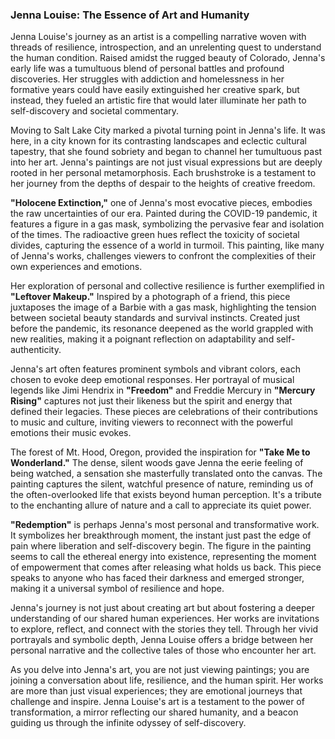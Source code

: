 ### Jenna Louise: The Essence of Art and Humanity

Jenna Louise's journey as an artist is a compelling narrative woven with threads of resilience, introspection, and an unrelenting quest to understand the human condition. Raised amidst the rugged beauty of Colorado, Jenna's early life was a tumultuous blend of personal battles and profound discoveries. Her struggles with addiction and homelessness in her formative years could have easily extinguished her creative spark, but instead, they fueled an artistic fire that would later illuminate her path to self-discovery and societal commentary.

Moving to Salt Lake City marked a pivotal turning point in Jenna's life. It was here, in a city known for its contrasting landscapes and eclectic cultural tapestry, that she found sobriety and began to channel her tumultuous past into her art. Jenna's paintings are not just visual expressions but are deeply rooted in her personal metamorphosis. Each brushstroke is a testament to her journey from the depths of despair to the heights of creative freedom.

**"Holocene Extinction,"** one of Jenna's most evocative pieces, embodies the raw uncertainties of our era. Painted during the COVID-19 pandemic, it features a figure in a gas mask, symbolizing the pervasive fear and isolation of the times. The radioactive green hues reflect the toxicity of societal divides, capturing the essence of a world in turmoil. This painting, like many of Jenna's works, challenges viewers to confront the complexities of their own experiences and emotions.

Her exploration of personal and collective resilience is further exemplified in **"Leftover Makeup."** Inspired by a photograph of a friend, this piece juxtaposes the image of a Barbie with a gas mask, highlighting the tension between societal beauty standards and survival instincts. Created just before the pandemic, its resonance deepened as the world grappled with new realities, making it a poignant reflection on adaptability and self-authenticity.

Jenna's art often features prominent symbols and vibrant colors, each chosen to evoke deep emotional responses. Her portrayal of musical legends like Jimi Hendrix in **"Freedom"** and Freddie Mercury in **"Mercury Rising"** captures not just their likeness but the spirit and energy that defined their legacies. These pieces are celebrations of their contributions to music and culture, inviting viewers to reconnect with the powerful emotions their music evokes.

The forest of Mt. Hood, Oregon, provided the inspiration for **"Take Me to Wonderland."** The dense, silent woods gave Jenna the eerie feeling of being watched, a sensation she masterfully translated onto the canvas. The painting captures the silent, watchful presence of nature, reminding us of the often-overlooked life that exists beyond human perception. It's a tribute to the enchanting allure of nature and a call to appreciate its quiet power.

**"Redemption"** is perhaps Jenna's most personal and transformative work. It symbolizes her breakthrough moment, the instant just past the edge of pain where liberation and self-discovery begin. The figure in the painting seems to call the ethereal energy into existence, representing the moment of empowerment that comes after releasing what holds us back. This piece speaks to anyone who has faced their darkness and emerged stronger, making it a universal symbol of resilience and hope.

Jenna's journey is not just about creating art but about fostering a deeper understanding of our shared human experiences. Her works are invitations to explore, reflect, and connect with the stories they tell. Through her vivid portrayals and symbolic depth, Jenna Louise offers a bridge between her personal narrative and the collective tales of those who encounter her art.

As you delve into Jenna's art, you are not just viewing paintings; you are joining a conversation about life, resilience, and the human spirit. Her works are more than just visual experiences; they are emotional journeys that challenge and inspire. Jenna Louise's art is a testament to the power of transformation, a mirror reflecting our shared humanity, and a beacon guiding us through the infinite odyssey of self-discovery.